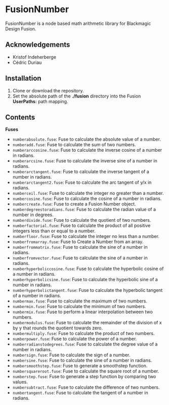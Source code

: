 # FusionNumber

FusionNumber is a node based math arithmetic library for Blackmagic Design Fusion.

## Acknowledgements

- Kristof Indeherberge
- Cédric Duriau

## Installation

1. Clone or download the repository.
2. Set the absolute path of the **./fusion** directory into the Fusion
   **UserPaths:** path mapping.

## Contents

**Fuses**

- `numberabsolute.fuse`: Fuse to calculate the absolute value of a number.
- `numberadd.fuse`: Fuse to calculate the sum of two numbers.
- `numberarccosine.fuse`: Fuse to calculate the inverse cosine of a number in radians.
- `numberarcsine.fuse`: Fuse to calculate the inverse sine of a number in radians.
- `numberarctangent.fuse`: Fuse to calculate the inverse tangent of a number in radians.
- `numberarctangent2.fuse`: Fuse to calculate the arc tangent of y/x in radians.
- `numberceil.fuse`: Fuse to calculate the integer no greater than a number.
- `numbercosine.fuse`: Fuse to calculate the cosine of a number in radians.
- `numbercreate.fuse`: Fuse to create a Fusion Number object.
- `numberdegreestoradians.fuse`: Fuse to calculate the radian value of a number in degrees.
- `numberdivide.fuse`: Fuse to calculate the quotient of two numbers.
- `numberfactorial.fuse`: Fuse to calculate the product of all positive integers less than or equal to a number.
- `numberfloor.fuse`: Fuse to calculate the integer no less than a number.
- `numberfromarray.fuse`: Fuse to Create a Number from an array.
- `numberfrommatrix.fuse`: Fuse to calculate the sine of a number in radians.
- `numberfromvector.fuse`: Fuse to calculate the sine of a number in radians.
- `numberhyperboliccosine.fuse`: Fuse to calculate the hyperbolic cosine of a number in radians.
- `numberhyperbolicsine.fuse`: Fuse to calculate the hyperbolic sine of a number in radians.
- `numberhyperbolictangent.fuse`: Fuse to calculate the hyperbolic tangent of a number in radians.
- `numbermax.fuse`: Fuse to calculate the maximum of two numbers.
- `numbermin.fuse`: Fuse to calculate the minimum of two numbers.
- `numbermix.fuse`: Fuse to perform a linear interpolation between two numbers.
- `numbermodulus.fuse`: Fuse to calculate the remainder of the division of x by y that rounds the quotient towards zero.
- `numbermultiply.fuse`: Fuse to calculate the product of two numbers.
- `numberpower.fuse`: Fuse to calculate the power of a number.
- `numberradianstodegrees.fuse`: Fuse to calculate the degree value of a number in radians.
- `numbersign.fuse`: Fuse to calculate the sign of a number.
- `numbersine.fuse`: Fuse to calculate the sine of a number in radians.
- `numbersmoothstep.fuse`: Fuse to generate a smoothstep function.
- `numbersquareroot.fuse`: Fuse to calculate the square root of a number.
- `numberstep.fuse`: Fuse to generate a step function by comparing two values.
- `numbersubtract.fuse`: Fuse to calculate the difference of two numbers.
- `numbertangent.fuse`: Fuse to calculate the tangent of a number in radians.
